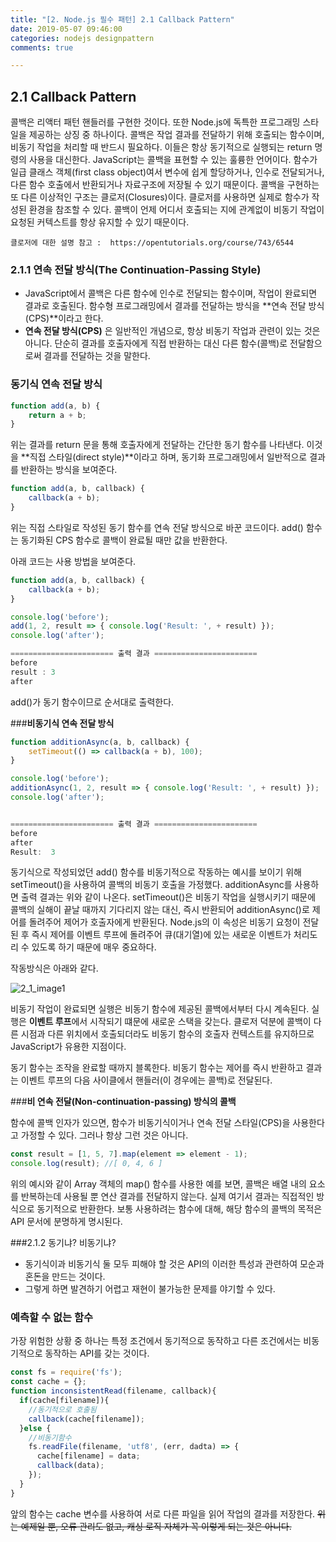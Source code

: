 ```yaml
---
title: "[2. Node.js 필수 패턴] 2.1 Callback Pattern"
date: 2019-05-07 09:46:00
categories: nodejs designpattern
comments: true

---
```


## 2.1 Callback Pattern

콜백은 리액터 패턴 핸들러를 구현한 것이다. 또한 Node.js에 독특한 프로그래밍 스타일을 제공하는 상징 중 하나이다. 콜백은 작업 결과를 전달하기 위해 호출되는 함수이며, 비동기 작업을 처리할 때 반드시 필요하다. 이들은 항상 동기적으로 실행되는 return 명령의 사용을 대신한다. JavaScript는 콜백을 표현할 수 있는 훌륭한 언어이다. 함수가 일급 클래스 객체(first class object)여서 변수에 쉽게 할당하거나, 인수로 전달되거나, 다른 함수 호출에서 반환되거나 자료구조에 저장될 수 있기 때문이다. 콜백을 구현하는 또 다른 이상적인 구조는 클로저(Closures)이다. 클로저를 사용하면 실제로 함수가 작성된 환경을 참조할 수 있다. 콜백이 언제 어디서 호출되는 지에 관계없이 비동기 작업이 요청된 커텍스트를 항상 유지할 수 있기 때문이다.

`` 클로저에 대한 설명 참고 :  https://opentutorials.org/course/743/6544 ``

### 2.1.1 연속 전달 방식(The Continuation-Passing Style)

- JavaScript에서 콜백은 다른 함수에 인수로 전달되는 함수이며, 작업이 완료되면 결과로 호출된다. 함수형 프로그래밍에서 결과를 전달하는 방식을 **연속 전달 방식(CPS)**이라고 한다.
- **연속 전달 방식(CPS)** 은 일반적인 개념으로, 항상 비동기 작업과 관련이 있는 것은 아니다. 단순히 결과를 호출자에게 직접 반환하는 대신 다른 함수(콜백)로 전달함으로써 결과를 전달하는 것을 말한다. 

### **동기식 연속 전달 방식**

```javascript
function add(a, b) {
	return a + b;
}
```

위는 결과를 return 문을 통해 호출자에게 전달하는 간단한 동기 함수를 나타낸다. 이것을 **직접 스타일(direct style)**이라고 하며, 동기화 프로그래밍에서 일반적으로 결과를 반환하는 방식을 보여준다.

```javascript
function add(a, b, callback) {
	callback(a + b);
}
```

위는 직접 스타일로 작성된 동기 함수를 연속 전달 방식으로 바꾼 코드이다. add() 함수는 동기화된 CPS 함수로 콜백이 완료될 때만 값을 반환한다.

아래 코드는 사용 방법을 보여준다.

```javascript
function add(a, b, callback) {
	callback(a + b);
}

console.log('before');
add(1, 2, result => { console.log('Result: ', + result) });
console.log('after');

======================= 출력 결과 =======================
before
result : 3
after
```

add()가 동기 함수이므로 순서대로 출력한다.

###**비동기식 연속 전달 방식**

```javascript
function additionAsync(a, b, callback) {
	setTimeout(() => callback(a + b), 100);
}

console.log('before');
additionAsync(1, 2, result => { console.log('Result: ', + result) });
console.log('after');


======================= 출력 결과 =======================
before
after
Result:  3
```

동기식으로 작성되었던 add() 함수를 비동기적으로 작동하는 예시를 보이기 위해 setTimeout()을 사용하여 콜백의 비동기 호출을 가정했다. additionAsync를 사용하면 출력 결과는 위와 같이 나온다. setTimeout()은 비동기 작업을 실행시키기 때문에 콜백의 실해이 끝날 때까지 기다리지 않는 대신, 즉시 반환되어 additionAsync()로 제어를 돌려주어 제어가 호출자에게 반환된다. Node.js의 이 속성은 비동기 요청이 전달된 후 즉시 제어를 이벤트 루프에 돌려주어 큐(대기열)에 있는 새로운 이벤트가 처리도리 수 있도록 하기 때문에 매우 중요하다.

작동방식은 아래와 같다.

![2_1_image1](https://firstwook.github.io/assets/img/2_1_image1.png)

비동기 작업이 완료되면 실행은 비동기 함수에 제공된 콜백에서부터 다시 계속된다. 실행은 **이벤트 루프**에서 시작되기 떄문에 새로운 스택을 갖는다. 클로저 덕분에 콜백이 다른 시점과 다른 위치에서 호출되더라도 비동기 함수의 호출자 컨텍스트를 유지하므로 JavaScript가 유용한 지점이다.

동기 함수는 조작을 완료할 때까지 블록한다. 비동기 함수는 제어를 즉시 반환하고 결과는 이벤트 루프의 다음 사이클에서 핸들러(이 경우에는 콜백)로 전달된다.

###**비 연속 전달(Non-continuation-passing) 방식의 콜백**

함수에 콜백 인자가 있으면, 함수가 비동기식이거나 연속 전달 스타일(CPS)을 사용한다고 가정할 수 있다. 그러나 항상 그런 것은 아니다. 

```javascript
const result = [1, 5, 7].map(element => element - 1);
console.log(result); //[ 0, 4, 6 ]
```

위의 예시와 같이 Array 객체의 map() 함수를 사용한 예를 보면, 콜백은 배열 내의 요소를 반복하는데 사용될 뿐 연산 결과를 전달하지 않는다. 실제 여기서 결과는 직접적인 방식으로 동기적으로 반환한다. 보통 사용하려는 함수에 대해, 해당 함수의 콜백의 목적은 API 문서에 분명하게 명시된다.

###2.1.2 동기냐? 비동기냐?

- 동기식이과 비동기식 둘 모두 피해야 할 것은 API의 이러한 특성과 관련하여 모순과 혼돈을 만드는 것이다.
- 그렇게 하면 발견하기 어렵고 재현이 불가능한 문제를 야기할 수 있다.

### **예측할 수 없는 함수**

가장 위험한 상황 중 하나는 특정 조건에서 동기적으로 동작하고 다른 조건에서는 비동기적으로 동작하는 API를 갖는 것이다.

```javascript
const fs = require('fs');
const cache = {};
function inconsistentRead(filename, callback){
  if(cache[filename]){
    //동기적으로 호출됨
    callback(cache[filename]);
  }else {
    //비동기함수
    fs.readFile(filename, 'utf8', (err, dadta) => {
      cache[filename] = data;
      callback(data);
    });
  }
}
```

앞의 함수는 cache 변수를 사용하여 서로 다른 파일을 읽어 작업의 결과를 저장한다. ~~위는 예제일 뿐, 오류 관리도 없고, 캐싱 로직 자체가 꼭 이렇게 되는 것은 아니다.~~ 

